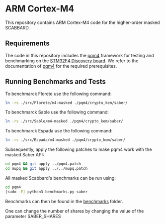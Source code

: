 # ARM Cortex-M4

This repository contains ARM Cortex-M4 code for the higher-order masked SCABBARD.

## Requirements

The code in this repository includes the [pqm4](https://github.com/mupq/pqm4) framework for testing and benchmarking on the [STM32F4 Discovery board](https://www.st.com/en/evaluation-tools/stm32f4discovery.html). We refer to the documentation of [pqm4](https://github.com/mupq/pqm4) for the required prerequisites.


## Running Benchmarks and Tests

To benchmarck Florete use the following command:

```bash
ln -rs ./src/Florete/m4-masked ./pqm4/crypto_kem/saber/
```
To benchmarck Sable use the following command:

```bash
ln -rs ./src/Sable/m4-masked ./pqm4/crypto_kem/saber/
```
To benchmarck Espada use the following command:

```bash
ln -rs ./src/Espada/m4-masked ./pqm4/crypto_kem/saber/
```

Subsequently, apply the following patches to make pqm4 work with the masked Saber API:

```bash
cd pqm4 && git apply ../pqm4.patch
cd mupq && git apply ../../mupq.patch
```

All masked Scabbard's benchmarks can be run using:

```bash
cd pqm4
[sudo -E] python3 benchmarks.py saber
```

Benchmarks can then be found in the [benchmarks](./pqm4/benchmarks) folder.

One can change the number of shares by changing the value of the parameter SABER_SHARES
